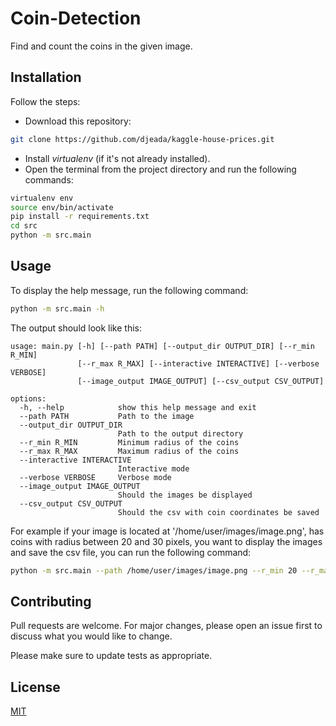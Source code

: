 # Coin-Detection

Find and count the coins in the given image.

## Installation

Follow the steps:

- Download this repository: 
 
 ```bash 
 git clone https://github.com/djeada/kaggle-house-prices.git
 ```
 
- Install <i>virtualenv</i> (if it's not already installed).
- Open the terminal from the project directory and run the following commands:

```bash
virtualenv env
source env/bin/activate
pip install -r requirements.txt
cd src
python -m src.main
```

## Usage

To display the help message, run the following command:

```bash
python -m src.main -h
```

The output should look like this:

```
usage: main.py [-h] [--path PATH] [--output_dir OUTPUT_DIR] [--r_min R_MIN]
               [--r_max R_MAX] [--interactive INTERACTIVE] [--verbose VERBOSE]
               [--image_output IMAGE_OUTPUT] [--csv_output CSV_OUTPUT]

options:
  -h, --help            show this help message and exit
  --path PATH           Path to the image
  --output_dir OUTPUT_DIR
                        Path to the output directory
  --r_min R_MIN         Minimum radius of the coins
  --r_max R_MAX         Maximum radius of the coins
  --interactive INTERACTIVE
                        Interactive mode
  --verbose VERBOSE     Verbose mode
  --image_output IMAGE_OUTPUT
                        Should the images be displayed
  --csv_output CSV_OUTPUT
                        Should the csv with coin coordinates be saved
```

For example if your image is located at '/home/user/images/image.png', has coins with radius between 20 and 30 pixels, you want to display the images and save the csv file, you can run the following command:

```bash
python -m src.main --path /home/user/images/image.png --r_min 20 --r_max 30 --image_output True --csv_output True
```

## Contributing
Pull requests are welcome. For major changes, please open an issue first to discuss what you would like to change.

Please make sure to update tests as appropriate.

## License
[MIT](https://choosealicense.com/licenses/mit/)
